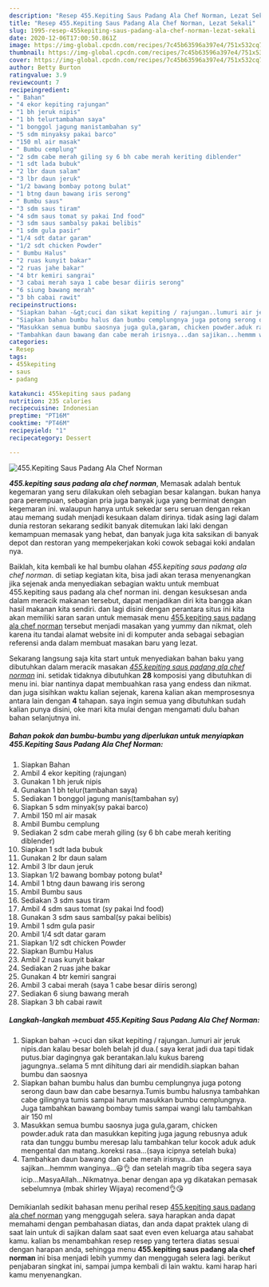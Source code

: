 ```yaml
---
description: "Resep 455.Kepiting Saus Padang Ala Chef Norman, Lezat Sekali"
title: "Resep 455.Kepiting Saus Padang Ala Chef Norman, Lezat Sekali"
slug: 1995-resep-455kepiting-saus-padang-ala-chef-norman-lezat-sekali
date: 2020-12-06T17:00:50.861Z
image: https://img-global.cpcdn.com/recipes/7c45b63596a397e4/751x532cq70/455kepiting-saus-padang-ala-chef-norman-foto-resep-utama.jpg
thumbnail: https://img-global.cpcdn.com/recipes/7c45b63596a397e4/751x532cq70/455kepiting-saus-padang-ala-chef-norman-foto-resep-utama.jpg
cover: https://img-global.cpcdn.com/recipes/7c45b63596a397e4/751x532cq70/455kepiting-saus-padang-ala-chef-norman-foto-resep-utama.jpg
author: Betty Burton
ratingvalue: 3.9
reviewcount: 7
recipeingredient:
- " Bahan"
- "4 ekor kepiting rajungan"
- "1 bh jeruk nipis"
- "1 bh telurtambahan saya"
- "1 bonggol jagung manistambahan sy"
- "5 sdm minyaksy pakai barco"
- "150 ml air masak"
- " Bumbu cemplung"
- "2 sdm cabe merah giling sy 6 bh cabe merah keriting diblender"
- "1 sdt lada bubuk"
- "2 lbr daun salam"
- "3 lbr daun jeruk"
- "1/2 bawang bombay potong bulat"
- "1 btng daun bawang iris serong"
- " Bumbu saus"
- "3 sdm saus tiram"
- "4 sdm saus tomat sy pakai Ind food"
- "3 sdm saus sambalsy pakai belibis"
- "1 sdm gula pasir"
- "1/4 sdt datar garam"
- "1/2 sdt chicken Powder"
- " Bumbu Halus"
- "2 ruas kunyit bakar"
- "2 ruas jahe bakar"
- "4 btr kemiri sangrai"
- "3 cabai merah saya 1 cabe besar diiris serong"
- "6 siung bawang merah"
- "3 bh cabai rawit"
recipeinstructions:
- "Siapkan bahan -&gt;cuci dan sikat kepiting / rajungan..lumuri air jeruk nipis.dan kalau besar boleh belah jd dua.( saya kerat jadi dua tapi tidak putus.biar dagingnya gak berantakan.lalu kukus bareng jagungnya..selama 5 mnt dihitung dari air mendidih.siapkan bahan bumbu dan saosnya"
- "Siapkan bahan bumbu halus dan bumbu cemplungnya juga potong serong daun baw dan cabe besarnya.Tumis bumbu halusnya tambahkan cabe gilingnya tumis sampai harum masukkan bumbu cemplungnya. Juga tambahkan bawang bombay tumis sampai wangi lalu tambahkan air 150 ml"
- "Masukkan semua bumbu saosnya juga gula,garam, chicken powder.aduk rata dan masukkan kepiting juga jagung rebusnya aduk rata dan tunggu bumbu meresap lalu tambahkan telur kocok aduk aduk mengental dan matang..koreksi rasa...(saya icipnya setelah buka)"
- "Tambahkan daun bawang dan cabe merah irisnya...dan sajikan...hemmm wanginya...😃👌 dan setelah magrib tiba segera saya icip...MasyaAllah...Nikmatnya..benar dengan apa yg dikatakan pemasak sebelumnya (mbak shirley Wijaya) recomend👌😘"
categories:
- Resep
tags:
- 455kepiting
- saus
- padang

katakunci: 455kepiting saus padang 
nutrition: 235 calories
recipecuisine: Indonesian
preptime: "PT16M"
cooktime: "PT46M"
recipeyield: "1"
recipecategory: Dessert

---
```



![455.Kepiting Saus Padang Ala Chef Norman](https://img-global.cpcdn.com/recipes/7c45b63596a397e4/751x532cq70/455kepiting-saus-padang-ala-chef-norman-foto-resep-utama.jpg)

<b><i>455.kepiting saus padang ala chef norman</i></b>, Memasak adalah bentuk kegemaran yang seru dilakukan oleh sebagian besar kalangan. bukan hanya para perempuan, sebagian pria juga banyak juga yang berminat dengan kegemaran ini. walaupun hanya untuk sekedar seru seruan dengan rekan atau memang sudah menjadi kesukaan dalam dirinya. tidak asing lagi dalam dunia restoran sekarang sedikit banyak ditemukan laki laki dengan kemampuan memasak yang hebat, dan banyak juga kita saksikan di banyak depot dan restoran yang mempekerjakan koki cowok sebagai koki andalan nya.



Baiklah, kita kembali ke hal bumbu olahan <i>455.kepiting saus padang ala chef norman</i>. di setiap kegiatan kita, bisa jadi akan terasa menyenangkan jika sejenak anda menyediakan sebagian waktu untuk membuat 455.kepiting saus padang ala chef norman ini. dengan kesuksesan anda dalam meracik makanan tersebut, dapat menjadikan diri kita bangga akan hasil makanan kita sendiri. dan lagi disini dengan perantara situs ini kita akan memiliki saran saran untuk memasak menu <u>455.kepiting saus padang ala chef norman</u> tersebut menjadi masakan yang yummy dan nikmat, oleh karena itu tandai alamat website ini di komputer anda sebagai sebagian referensi anda dalam membuat masakan baru yang lezat.


Sekarang langsung saja kita start untuk menyediakan bahan baku yang dibutuhkan dalam meracik masakan <u><i>455.kepiting saus padang ala chef norman</i></u> ini. setidak tidaknya dibutuhkan <b>28</b> komposisi yang dibutuhkan di menu ini. biar nantinya dapat membuahkan rasa yang endess dan nikmat. dan juga sisihkan waktu kalian sejenak, karena kalian akan memprosesnya antara lain dengan <b>4</b> tahapan. saya ingin semua yang dibutuhkan sudah kalian punya disini, oke mari kita mulai dengan mengamati dulu bahan bahan selanjutnya ini.

<!--inarticleads1-->

##### Bahan pokok dan bumbu-bumbu yang diperlukan untuk menyiapkan 455.Kepiting Saus Padang Ala Chef Norman:

1. Siapkan  Bahan
1. Ambil 4 ekor kepiting (rajungan)
1. Gunakan 1 bh jeruk nipis
1. Gunakan 1 bh telur(tambahan saya)
1. Sediakan 1 bonggol jagung manis(tambahan sy)
1. Siapkan 5 sdm minyak(sy pakai barco)
1. Ambil 150 ml air masak
1. Ambil  Bumbu cemplung
1. Sediakan 2 sdm cabe merah giling (sy 6 bh cabe merah keriting diblender)
1. Siapkan 1 sdt lada bubuk
1. Gunakan 2 lbr daun salam
1. Ambil 3 lbr daun jeruk
1. Siapkan 1/2 bawang bombay potong bulat²
1. Ambil 1 btng daun bawang iris serong
1. Ambil  Bumbu saus
1. Sediakan 3 sdm saus tiram
1. Ambil 4 sdm saus tomat (sy pakai Ind food)
1. Gunakan 3 sdm saus sambal(sy pakai belibis)
1. Ambil 1 sdm gula pasir
1. Ambil 1/4 sdt datar garam
1. Siapkan 1/2 sdt chicken Powder
1. Siapkan  Bumbu Halus
1. Ambil 2 ruas kunyit bakar
1. Sediakan 2 ruas jahe bakar
1. Gunakan 4 btr kemiri sangrai
1. Ambil 3 cabai merah (saya 1 cabe besar diiris serong)
1. Sediakan 6 siung bawang merah
1. Siapkan 3 bh cabai rawit




<!--inarticleads2-->

##### Langkah-langkah membuat 455.Kepiting Saus Padang Ala Chef Norman:

1. Siapkan bahan -&gt;cuci dan sikat kepiting / rajungan..lumuri air jeruk nipis.dan kalau besar boleh belah jd dua.( saya kerat jadi dua tapi tidak putus.biar dagingnya gak berantakan.lalu kukus bareng jagungnya..selama 5 mnt dihitung dari air mendidih.siapkan bahan bumbu dan saosnya
1. Siapkan bahan bumbu halus dan bumbu cemplungnya juga potong serong daun baw dan cabe besarnya.Tumis bumbu halusnya tambahkan cabe gilingnya tumis sampai harum masukkan bumbu cemplungnya. Juga tambahkan bawang bombay tumis sampai wangi lalu tambahkan air 150 ml
1. Masukkan semua bumbu saosnya juga gula,garam, chicken powder.aduk rata dan masukkan kepiting juga jagung rebusnya aduk rata dan tunggu bumbu meresap lalu tambahkan telur kocok aduk aduk mengental dan matang..koreksi rasa...(saya icipnya setelah buka)
1. Tambahkan daun bawang dan cabe merah irisnya...dan sajikan...hemmm wanginya...😃👌 dan setelah magrib tiba segera saya icip...MasyaAllah...Nikmatnya..benar dengan apa yg dikatakan pemasak sebelumnya (mbak shirley Wijaya) recomend👌😘




Demikianlah sedikit bahasan menu perihal resep <u>455.kepiting saus padang ala chef norman</u> yang menggugah selera. saya harapkan anda dapat memahami dengan pembahasan diatas, dan anda dapat praktek ulang di saat lain untuk di sajikan dalam saat saat even even keluarga atau sahabat kamu. kalian bs menambahkan resep resep yang tertera diatas sesuai dengan harapan anda, sehingga menu <b>455.kepiting saus padang ala chef norman</b> ini bisa menjadi lebih yummy dan menggugah selera lagi. berikut penjabaran singkat ini, sampai jumpa kembali di lain waktu. kami harap hari kamu menyenangkan.

